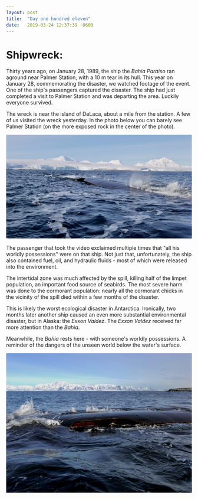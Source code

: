 ```yaml
---
layout: post
title:  "Day one hundred eleven"
date:   2019-03-24 12:37:39 -0600
---
```

# Shipwreck:
Thirty years ago, on January 28, 1989, the ship the *Bahia Paraiso* ran aground near Palmer Station, with a 10 m tear in its hull. This year on January 28, commemorating the disaster, we watched footage of the event. One of the ship's passengers captured the disaster. The ship had just completed a visit to Palmer Station and was departing the area. Luckily everyone survived.

The wreck is near the island of DeLaca, about a mile from the station. A few of us visited the wreck yesterday. In the photo below you can barely see Palmer Station (on the more exposed rock in the center of the photo).

![Looking northeast](/assets/blog_photos/190324/Bahia2.jpg)

The passenger that took the video exclaimed multiple times that "all his worldly possessions" were on that ship. Not just that, unfortunately, the ship also contained fuel, oil, and hydraulic fluids - most of which were released into the environment. 

The intertidal zone was much affected by the spill, killing half of the limpet population, an important food source of seabirds. The most severe harm was done to the cormorant population: nearly all the cormorant chicks in the vicinity of the spill died within a few months of the disaster. 

This is likely the worst ecological disaster in Antarctica. Ironically, two months later another ship caused an even more substantial environmental disaster, but in Alaska: the *Exxon Valdez*. The *Exxon Valdez* received far more attention than the *Bahia*. 

Meanwhile, the *Bahia* rests here - with someone's worldly possessions. A reminder of the dangers of the unseen world below the water's surface.

![Looking southeast](/assets/blog_photos/190324/Bahia1.jpg)
